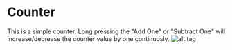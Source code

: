 # Counter
This is a simple counter.
Long pressing the "Add One" or "Subtract One" will increase/decrease the counter value by one continuosly.
![alt tag](https://drive.google.com/open?id=0ByBw_Rkj5LMyTmZSOXJsaEYwTzQ&authuser=0)
